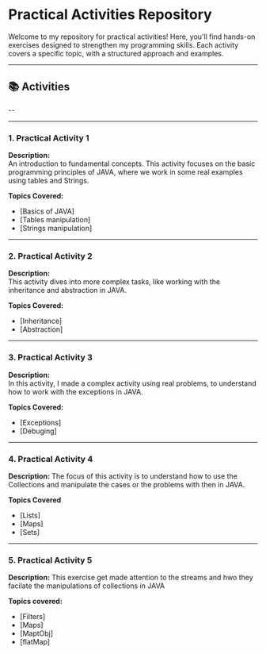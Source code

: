 # Practical Activities Repository

Welcome to my repository for practical activities! Here, you'll find hands-on exercises designed to strengthen my programming skills.
Each activity covers a specific topic, with a structured approach and examples.

---

## 📚 Activities
--

***
### 1. Practical Activity 1
**Description:**  
An introduction to fundamental concepts. This activity focuses on the basic programming principles of JAVA, where we work in some real examples using tables and Strings.

**Topics Covered:**
- [Basics of JAVA]
- [Tables manipulation]
- [Strings manipulation]

***

### 2. Practical Activity 2
**Description:**  
This activity dives into more complex tasks, like working with the inheritance and abstraction in JAVA.

**Topics Covered:**
- [Inheritance]
- [Abstraction]

***
### 3. Practical Activity 3
**Description:**  
In this activity, I made a complex activity using real problems, to understand how to work with the exceptions in JAVA.

**Topics Covered:**
- [Exceptions]
- [Debuging]

***

### 4. Practical Activity 4
**Description:**
The focus of this activity is to understand how to use the Collections and manipulate the cases or the problems with then in JAVA.

**Topics Covered**
- [Lists]
- [Maps]
- [Sets]

***

### 5. Practical Activity 5
**Description:**
This exercise get made attention to the streams and hwo they facilate the manipulations of collections in JAVA

**Topics covered:**
- [Filters]
- [Maps]
- [MaptObj]
- [flatMap]


